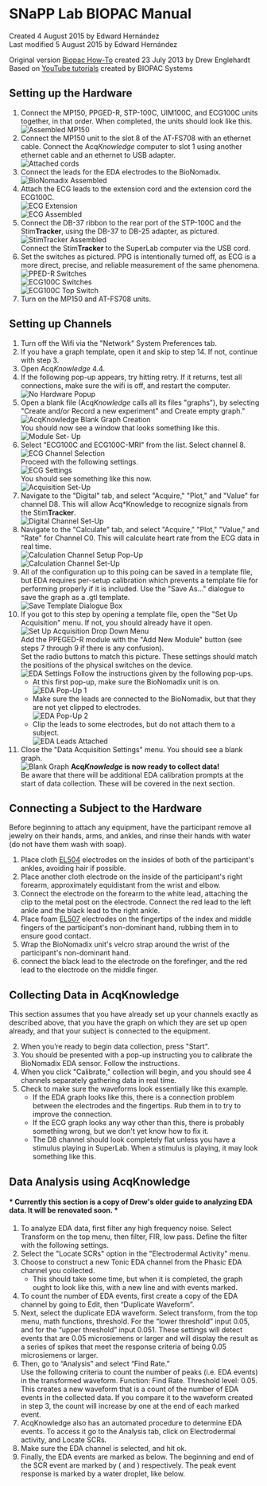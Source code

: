 # SNaPP Lab BIOPAC Manual

Created 4 August 2015 by Edward Hernández  
Last modified 5 August 2015 by Edward Hernández  

Original version [Biopac How-To][Original] created 23 July 2013 by Drew Englehardt  
Based on [YouTube tutorials](https://www.youtube.com/user/BiopacSystems) created by BIOPAC Systems

## Setting up the Hardware

1. Connect the MP150, PPGED-R, STP-100C, UIM100C, and ECG100C units together, in that order. When completed, the units should look like this.  
![Assembled MP150][MP150Assembled]
2. Connect the MP150 unit to the slot 8 of the AT-FS708 with an ethernet cable. Connect the Acq*Knowledge* computer to slot 1 using another ethernet cable and an ethernet to USB adapter.  
![Attached cords][AT-FS708]
3. Connect the leads for the EDA electrodes to the BioNomadix.  
![BioNomadix Assembled][BioNomadixAssembled]
4. Attach the ECG leads to the extension cord and the extension cord the ECG100C.  
![ECG Extension][ECGExtensionAssembled]  
![ECG Assembled][ECGAssembled]
5. Connect the DB-37 ribbon to the rear port of the STP-100C and the Stim**Tracker**, using the DB-37 to DB-25 adapter, as pictured.  
![StimTracker Assembled][StimTrackerAssembled]  
Connect the Stim**Tracker** to the SuperLab computer via the USB cord.  
5. Set the switches as pictured. PPG is intentionally turned off, as ECG is a more direct, precise, and reliable measurement of the same phenomena.  
![PPED-R Switches][PPEGD-RSwitches]  
![ECG100C Switches][ECG100CSwitches]  
![ECG100C Top Switch][ECG100CSwitches2]
6. Turn on the MP150 and AT-FS708 units.

## Setting up Channels

1. Turn off the Wifi via the "Network" System Preferences tab.
2. If you have a graph template, open it and skip to step 14. If not, continue with step 3.
3. Open Acq*Knowledge* 4.4.
4. If the following pop-up appears, try hitting retry. If it returns, test all connections, make sure the wifi is off, and restart the computer.  
![No Hardware Popup][NoHardwarePopUp]
5. Open a blank file (Acq*Knowledge* calls all its files "graphs"), by selecting "Create and/or Record a new experiment" and Create empty graph."  
![AcqKnowledge Blank Graph Creation][BlankGraphCreation]  
You should now see a window that looks something like this.  
![Module Set- Up][ModuleSetUp]  
6. Select "ECG100C and ECG100C-MRI" from the list. Select channel 8.  
![ECG Channel Selection][ECGChannelSettings]  
Proceed with the following settings.  
![ECG Settings][ECGSettings]  
You should see something like this now.  
![Acquisition Set-Up][AcquisitionSetUp1]
8. Navigate to the "Digital" tab, and select "Acquire," "Plot," and "Value" for channel D8. This will allow Acq*Knowledge to recognize signals from the Stim**Tracker**.  
![Digital Channel Set-Up][DigitalSetUp]
12. Navigate to the "Calculate" tab, and select "Acquire," "Plot," "Value," and "Rate" for Channel C0. This will calculate heart rate from the ECG data in real time.  
![Calculation Channel Setup Pop-Up][CalculateSetUpPopUp]  
![Calculation Channel Set-Up][CalculateSetUp]
13. All of the configuration up to this poing can be saved in a template file, but EDA requires per-setup calibration which prevents a template file for performing properly if it is included. Use the "Save As..." dialogue to save the graph as a .gtl template.  
![Save Template Dialogue Box][SaveTemplateDialogue]
14. If you got to this step by opening a template file, open the "Set Up Acquisition" menu. If not, you should already have it open.  
![Set Up Acquisition Drop Down Menu][AcquisitionDropDown]  
Add the PPEGED-R module with the "Add New Module" button (see steps 7 through 9 if there is any confusion).  
Set the radio buttons to match this picture. These settings should match the positions of the physical switches on the device.  
![EDA Settings][EDASettings]
Follow the instructions given by the following pop-ups.
    * At this first pop-up, make sure the BioNomadix unit is on.  
    ![EDA Pop-Up 1][EDAPopUp1]
    * Make sure the leads are connected to the BioNomadix, but that they are not yet clipped to electrodes.  
    ![EDA Pop-Up 2][EDAPopUp2]
    * Clip the leads to some electrodes, but do not attach them to a subject.  
    ![EDA Leads Attached][BioNomadixAssembled2]
17. Close the "Data Acquisition Settings" menu.  You should see a blank graph.  
![Blank Graph][BlankGraph]
**Acq*Knowledge* is now ready to collect data!**  
Be aware that there will be additional EDA calibration prompts at the start of data collection. These will be covered in the next section.

## Connecting a Subject to the Hardware

Before beginning to attach any equipment, have the participant remove all jewelry on their hands, arms, and ankles, and rinse their hands with water (do not have them wash with soap).

1. Place cloth [EL504](http://www.biopac.com/disposable-cloth-electrode-30) electrodes on the insides of both of the participant's ankles, avoiding hair if possible.
2. Place another cloth electrode on the inside of the participant's right forearm, approximately equidistant from the wrist and elbow.
3. Connect the electrode on the forearm to the white lead, attaching the clip to the metal post on the electrode. Connect the red lead to the left ankle and the black lead to the right ankle.
4. Place foam [EL507](https://www.biopac.com/disposable-electrodermal-electrode-100-education) electrodes on the fingertips of the index and middle fingers of the participant's non-dominant hand, rubbing them in to ensure good contact.
5. Wrap the BioNomadix unit's velcro strap around the wrist of the participant's non-dominant hand.
6. connect the black lead to the electrode on the forefinger, and the red lead to the electrode on the middle finger.

## Collecting Data in AcqKnowledge

This section assumes that you have already set up your channels exactly as described above, that you have the graph on which they are set up open already, and that your subject is connected to the equipment.

2. When you’re ready to begin data collection, press "Start".
2. You should be presented with a pop-up instructing you to calibrate the BioNomadix EDA sensor. Follow the instructions.
3. When you click "Calibrate," collection will begin, and you should see 4 channels separately gathering data in real time.
4. Check to make sure the waveforms look essentially like this example.
    * If the EDA graph looks like this, there is a connection problem between the electrodes and the fingertips. Rub them in to try to improve the connection.
    * If the ECG graph looks any way other than this, there is probably something wrong, but we don't yet know how to fix it.
    * The D8 channel should look completely flat unless you have a stimulus playing in SuperLab. When a stimulus is playing, it may look something like this.

## Data Analysis using AcqKnowledge

#### \* **Currently this section is a copy of Drew's older guide to analyzing EDA data. It will be renovated soon.** \*

1. To analyze EDA data, first filter any high frequency noise. Select Transform on the top menu, then filter, FIR, low pass. Define the filter with the following settings.
2. Select the "Locate SCRs" option in the "Electrodermal Activity" menu.
3. Choose to construct a new Tonic EDA channel from the Phasic EDA channel you collected.  
    * This should take some time, but when it is completed, the graph ought to look like this, with a new line and with events marked.
2. To count the number of EDA events, first create a copy of the EDA channel by going to Edit, then “Duplicate Waveform”.
3. Next, select the duplicate EDA waveform. Select transform, from the top menu, math functions, threshold. For the “lower threshold” input 0.05, and for the “upper threshold” input 0.051. These settings will detect events that are 0.05 microsiemens or larger and will display the result as a series of spikes that meet the response criteria of being 0.05 microsiemens or larger. 
4. Then, go to “Analysis” and select “Find Rate.”  
Use the following criteria to count the number of peaks (i.e. EDA events) in the transformed waveform. Function: Find Rate. Threshold level: 0.05.  
This creates a new waveform that is a count of the number of EDA events in the collected data. If you compare it to the waveform created in step 3, the count will increase by one at the end of each marked event.
5. AcqKnowledge also has an automated procedure to determine EDA events. To access it go to the Analysis tab, click on Electrodermal activity, and Locate SCRs.
6. Make sure the EDA channel is selected, and hit ok.
7. Finally, the EDA events are marked as below. The beginning and end of the SCR event are marked by ( and ) respectively. The peak event response is marked by a water droplet, like below.

[Original]: Legacy/biopac_howto.docx
[MP150Assembled]: .Pictures/MP150Assembled.jpg
[AT-FS708]: .Pictures/AT-FS708.png
[BioNomadixAssembled]: .Pictures/BioNomadixAssembled.jpg
[ECGExtensionAssembled]: .Pictures/ECGExtensionAssembled.jpg
[ECGAssembled]: .Pictures/ECGAssembled.jpg
[StimTrackerAssembled]: .Pictures/StimTrackerAssembled.jpg
[SuperLabAssembled]: .Pictures/SuperlabAssembled.jpg
[PPEGD-RSwitches]: .Pictures/PPGED-RSwitches.jpg
[ECG100CSwitches]: .Pictures/ECG100CSwitches.jpg
[ECG100CSwitches2]: .Pictures/ECG100CSwitches2.jpg
[NoHardwarePopUp]: .Pictures/NoHardwarePopUp.png
[BlankGraphCreation]: .Pictures/BlankGraphCreation.png
[ModuleSetUp]: .Pictures/ModuleSetUp.png
[ECGChannelSettings]: .Pictures/ECGChannelSettings.png
[ECGSettings]: .Pictures/ECGSettings.png
[AcquisitionSetUp1]: .Pictures/AcquisitionSetUp1.png
[DigitalSetUp]: .Pictures/DigitalSetUp.png
[CalculateSetUpPopUp]: .Pictures/CalculateSetUpPopUp.png
[CalculateSetUp]: .Pictures/CalculateSetUp.png
[SaveTemplateDialogue]: .Pictures/SaveTemplateDialogue.png
[AcquisitionDropDown]: .Pictures/AcquisitionDropDown.png
[EDASettings]: .Pictures/EDASettings.png
[EDAPopUp1]: .Pictures/EDAPopUp1.png
[EDAPopUp2]: .Pictures/EDAPopUp2.png
[BioNomadixAssembled2]: .Pictures/BioNomadixAssembled2.png
[BlankGraph]: .Pictures/BlankGraph.png
[SetUpChannels]: .Pictures/SetUpChannels.png

